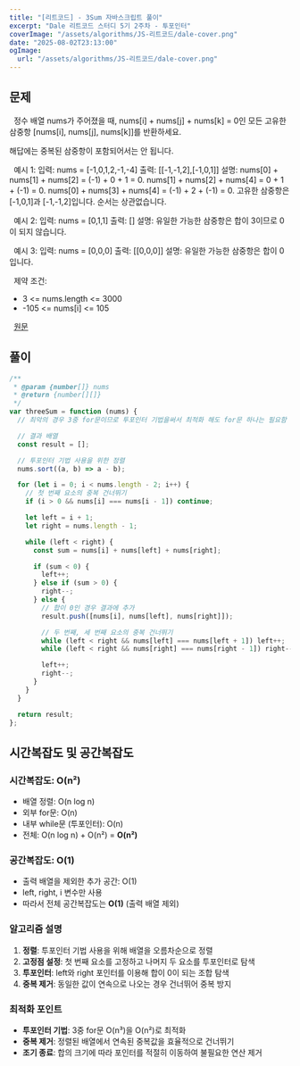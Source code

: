 ```yaml
---
title: "[리트코드] - 3Sum 자바스크립트 풀이"
excerpt: "Dale 리트코드 스터디 5기 2주차 - 투포인터"
coverImage: "/assets/algorithms/JS-리트코드/dale-cover.png"
date: "2025-08-02T23:13:00"
ogImage:
  url: "/assets/algorithms/JS-리트코드/dale-cover.png"
---
```


## 문제

&nbsp;
정수 배열 nums가 주어졌을 때, nums[i] + nums[j] + nums[k] = 0인 모든 고유한 삼중항 [nums[i], nums[j], nums[k]]를 반환하세요.

해답에는 중복된 삼중항이 포함되어서는 안 됩니다.

&nbsp;
예시 1:
입력: nums = [-1,0,1,2,-1,-4]
출력: [[-1,-1,2],[-1,0,1]]
설명:
nums[0] + nums[1] + nums[2] = (-1) + 0 + 1 = 0.
nums[1] + nums[2] + nums[4] = 0 + 1 + (-1) = 0.
nums[0] + nums[3] + nums[4] = (-1) + 2 + (-1) = 0.
고유한 삼중항은 [-1,0,1]과 [-1,-1,2]입니다.
순서는 상관없습니다.

&nbsp;
예시 2:
입력: nums = [0,1,1]
출력: []
설명: 유일한 가능한 삼중항은 합이 3이므로 0이 되지 않습니다.

&nbsp;
예시 3:
입력: nums = [0,0,0]
출력: [[0,0,0]]
설명: 유일한 가능한 삼중항은 합이 0입니다.

&nbsp;
제약 조건:

- 3 <= nums.length <= 3000
- -105 <= nums[i] <= 105

&nbsp;
[원문](https://leetcode.com/problems/3sum/description/)

## 풀이

```javascript
/**
 * @param {number[]} nums
 * @return {number[][]}
 */
var threeSum = function (nums) {
  // 최악의 경우 3중 for문이므로 투포인터 기법을써서 최적화 해도 for문 하나는 필요함

  // 결과 배열
  const result = [];

  // 투포인터 기법 사용을 위한 정렬
  nums.sort((a, b) => a - b);

  for (let i = 0; i < nums.length - 2; i++) {
    // 첫 번째 요소의 중복 건너뛰기
    if (i > 0 && nums[i] === nums[i - 1]) continue;

    let left = i + 1;
    let right = nums.length - 1;

    while (left < right) {
      const sum = nums[i] + nums[left] + nums[right];

      if (sum < 0) {
        left++;
      } else if (sum > 0) {
        right--;
      } else {
        // 합이 0인 경우 결과에 추가
        result.push([nums[i], nums[left], nums[right]]);

        // 두 번째, 세 번째 요소의 중복 건너뛰기
        while (left < right && nums[left] === nums[left + 1]) left++;
        while (left < right && nums[right] === nums[right - 1]) right--;

        left++;
        right--;
      }
    }
  }

  return result;
};
```

## 시간복잡도 및 공간복잡도

### 시간복잡도: O(n²)

- 배열 정렬: O(n log n)
- 외부 for문: O(n)
- 내부 while문 (투포인터): O(n)
- 전체: O(n log n) + O(n²) = **O(n²)**

### 공간복잡도: O(1)

- 출력 배열을 제외한 추가 공간: O(1)
- left, right, i 변수만 사용
- 따라서 전체 공간복잡도는 **O(1)** (출력 배열 제외)

### 알고리즘 설명

1. **정렬**: 투포인터 기법 사용을 위해 배열을 오름차순으로 정렬
2. **고정점 설정**: 첫 번째 요소를 고정하고 나머지 두 요소를 투포인터로 탐색
3. **투포인터**: left와 right 포인터를 이용해 합이 0이 되는 조합 탐색
4. **중복 제거**: 동일한 값이 연속으로 나오는 경우 건너뛰어 중복 방지

### 최적화 포인트

- **투포인터 기법**: 3중 for문 O(n³)을 O(n²)로 최적화
- **중복 제거**: 정렬된 배열에서 연속된 중복값을 효율적으로 건너뛰기
- **조기 종료**: 합의 크기에 따라 포인터를 적절히 이동하여 불필요한 연산 제거
